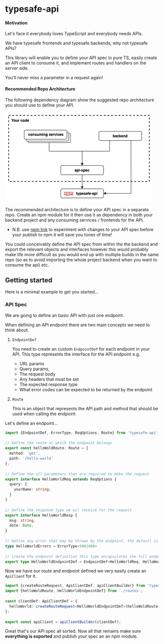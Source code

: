 # typesafe-api

#### Motivation

Let's face it everybody loves TypeScript and everybody needs APIs. 

We have typesafe frontends and typesafe backends, why not typesafe APIs?

This library will enable you to define your API spec in pure TS, easily create an API client to 
consume it, and implement routes and handlers on the server side. 

You'll never miss a parameter in a request again!

#### Recommended Repo Architecture

The following dependency diagram show the suggested repo architecture you should use to 
define your API. 

![alt text](docs/images/repo-archetecture.png "Repo architecture diagram")

The recommended architecture is to define your API spec in a separate repo. Create an npm module for 
it then use it as dependency in both your backend project and any consuming services / frontends for the API.

* N.B. use [npm link](https://docs.npmjs.com/cli/v7/commands/npm-link) to experiment with changes to 
your API spec before your publish to npm it will save you tones of time!

You could conceivably define the API spec from within the the backend and export the relevant 
objects and interfaces however this would probably make life more difficult as you would end up with 
multiple builds in the same repo (so as to avoid importing the whole project backend when you want 
to consume the api) etc.

## Getting started

Here is a minimal example to get you started...

### API Spec 

We are going to define an basic API with just one endpoint.

When defining an API endpoint there are two main concepts we need to think about.

1)  `EndpointDef`
    
    You need to create an custom `EndpointDef` for each endpoint in your API. This type represents
    the interface for the API endpoint e.g.
     * URL params
     * Query params, 
     * The request body 
     * Any headers that must be set
     * The expected response type
     * What error codes can be expected to be returned by the endpoint
 
2) `Route`
    
    This is an object that represents the API path and method that should be used when calling the 
    endpoint

Let's define an endpoint...
 
```typescript
import {EndpointDef, ErrorType, ReqOptions, Route} from 'typesafe-api';

// Define the route at which the endpoint belongs
export const helloWoldRoute: Route = {
  method: 'get',
  path: '/hello-world'
};

// Define the all parameters that are required to make the request
export interface HelloWorldReq extends ReqOptions {
  query: {
    yourName: string;
  }
}

// Define the response type we wil receive for the request
export interface HelloWorldResp {
  msg: string,
  date: Date,
}

// Define any error that may be thrown by the endpoint, the default is just `500`
type HelloWorldErrors = ErrorType<500|400>

// Create the endpoint definition this type encapsulates the full endpoint spec
export type HelloWorldEndpointDef = EndpointDef<HelloWorldReq, HelloWorldResp, HelloWorldErrors>
```

Now we have our route and endpoint defined we very easily create an `ApiClient` for it.

```typescript
import {createRouteRequest, ApiClientDef, apiClientBuilder} from 'typesafe-api';
import {helloWoldRoute, HelloWorldEndpointDef} from './routes';

const clientDef: ApiClientDef = {
  helloWorld: createRouteRequest<HelloWorldEndpointDef>(helloWoldRoute),
};

export const apiClient = apiClientBuilder(clientDef);
```

Great that's our API spec all sorted. Now all that remains make sure __everything is exported__ and 
publish your spec an an npm module.  
